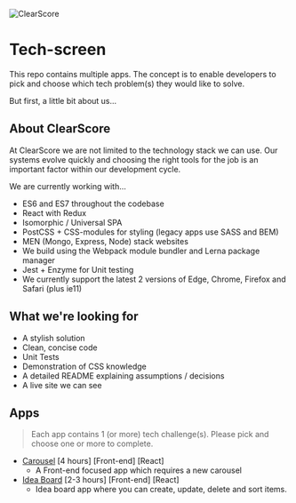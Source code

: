 ![ClearScore](https://github.com/ClearScore/tech-screen/blob/master/assets/clearscore.png)

# Tech-screen

This repo contains multiple apps. The concept is to enable developers to pick and choose which tech problem(s) they would like to solve.

But first, a little bit about us...

## About ClearScore

At ClearScore we are not limited to the technology stack we can use. Our systems evolve quickly and choosing the right tools for the job is an important factor within our development cycle.

We are currently working with...

- ES6 and ES7 throughout the codebase
- React with Redux
- Isomorphic / Universal SPA
- PostCSS + CSS-modules for styling (legacy apps use SASS and BEM)
- MEN (Mongo, Express, Node) stack websites
- We build using the Webpack module bundler and Lerna package manager
- Jest + Enzyme for Unit testing
- We currently support the latest 2 versions of Edge, Chrome, Firefox and Safari (plus ie11)

## What we're looking for

- A stylish solution
- Clean, concise code
- Unit Tests
- Demonstration of CSS knowledge
- A detailed README explaining assumptions / decisions
- A live site we can see

## Apps

> Each app contains 1 (or more) tech challenge(s). Please pick and choose one or more to complete.

- [Carousel](/carousel) \[4 hours] \[Front-end] \[React]
  - A Front-end focused app which requires a new carousel
- [Idea Board](/idea-board) \[2-3 hours] \[Front-end] \[React]
  - Idea board app where you can create, update, delete and sort items.
